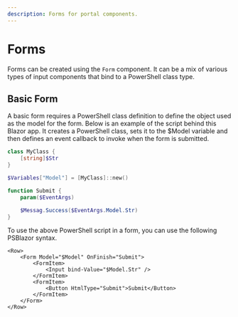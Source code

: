 ```yaml
---
description: Forms for portal components.
---
```


# Forms

Forms can be created using the `Form` component. It can be a mix of various types of input components that bind to a PowerShell class type.

## Basic Form

A basic form requires a PowerShell class definition to define the object used as the model for the form. Below is an example of the script behind this Blazor app. It creates a PowerShell class, sets it to the $Model variable and then defines an event callback to invoke when the form is submitted.&#x20;

```powershell
class MyClass {
    [string]$Str 
}

$Variables["Model"] = [MyClass]::new()

function Submit {
    param($EventArgs)

    $Messag.Success($EventArgs.Model.Str)
}
```

To use the above PowerShell script in a form, you can use the following PSBlazor syntax.&#x20;

```markup
<Row>
    <Form Model="$Model" OnFinish="Submit">
        <FormItem>
            <Input bind-Value="$Model.Str" />
        </FormItem>
        <FormItem>
            <Button HtmlType="Submit">Submit</Button>
        </FormItem>
    </Form>
</Row>
```
